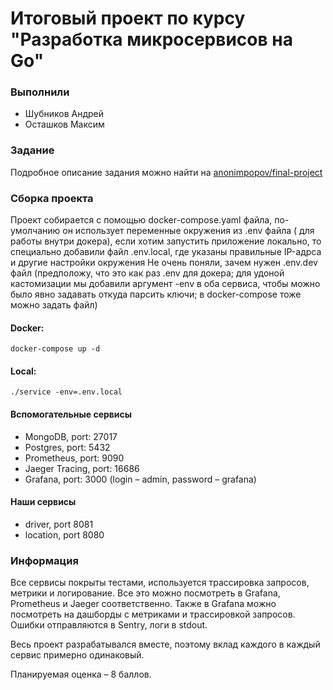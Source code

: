 # Итоговый проект по курсу "Разработка микросервисов на Go"

### Выполнили

- Шубников Андрей
- Осташков Максим

### Задание

Подробное описание задания можно найти на [anonimpopov/final-project](https://github.com/anonimpopov/final-project)

### Сборка проекта

Проект собирается с помощью docker-compose.yaml файла, по-умолчанию он использует переменные окружения из .env файла (
для работы внутри докера), если хотим запустить приложение локально, то специально добавили файл .env.local, где указаны
правильные IP-адрса и другие настройки окружения
Не очень поняли, зачем нужен .env.dev файл (предположу, что это как раз .env для докера; для удоной кастомизации мы
добавили аргумент -env в оба сервиса, чтобы можно было явно задавать откуда парсить ключи; в docker-compose тоже можно
задать файл)

#### Docker:

```shell
docker-compose up -d
```

#### Local:

```shell
./service -env=.env.local
```

#### Вспомогательные сервисы

- MongoDB, port: 27017
- Postgres, port: 5432
- Prometheus, port: 9090
- Jaeger Tracing, port: 16686
- Grafana, port: 3000 (login – admin, password – grafana)

#### Наши сервисы

- driver, port 8081
- location, port 8080

### Информация

Все сервисы покрыты тестами, используется трассировка запросов, метрики и логирование. Все это можно посмотреть в
Grafana, Prometheus и Jaeger соответственно. Также в Grafana можно посмотреть на дашборды с метриками и трассировкой
запросов. Ошибки отправляются в Sentry, логи в stdout.

Весь проект разрабатывался вместе, поэтому вклад каждого в каждый сервис примерно одинаковый.

Планируемая оценка – 8 баллов. 